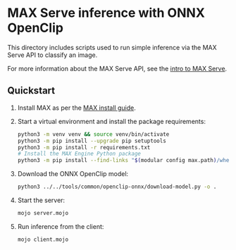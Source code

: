# MAX Serve inference with ONNX OpenClip

This directory includes scripts used to run simple inference via the MAX
Serve API to classify an image.

For more information about the MAX Serve API, see the [intro to MAX
Serve](/max/serve/).

## Quickstart

1. Install MAX as per the [MAX install
guide](https://docs.modular.com/max/install/).

2. Start a virtual environment and install the package requirements:

    ```sh
    python3 -m venv venv && source venv/bin/activate
    python3 -m pip install --upgrade pip setuptools
    python3 -m pip install -r requirements.txt
    # Install the MAX Engine Python package
    python3 -m pip install --find-links "$(modular config max.path)/wheels" max-engine
    ```

3. Download the ONNX OpenClip model:

    ```sh
    python3 ../../tools/common/openclip-onnx/download-model.py -o .
    ```

4. Start the server:

    ```sh
    mojo server.mojo
    ```

5. Run inference from the client:

    ```sh
    mojo client.mojo
    ```
